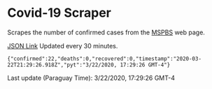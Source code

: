 # Covid-19 Scraper

Scrapes the number of confirmed cases from the [MSPBS](https://www.mspbs.gov.py/covid-19.php) web page.

[JSON Link](https://jmayalag.github.io/covid19-scrape/cases.json)
Updated every 30 minutes.
```
{"confirmed":22,"deaths":0,"recovered":0,"timestamp":"2020-03-22T21:29:26.918Z","pyt":"3/22/2020, 17:29:26 GMT-4"}
```
Last update (Paraguay Time): 3/22/2020, 17:29:26 GMT-4